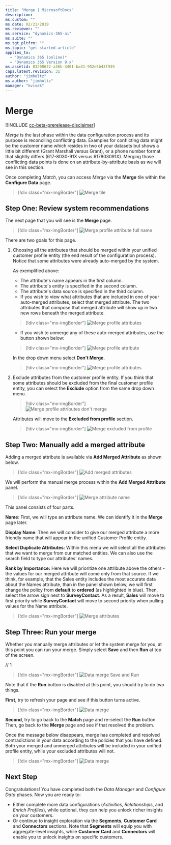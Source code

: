 ```yaml
---
title: "Merge | MicrosoftDocs"
description: 
ms.custom: ""
ms.date: 02/21/2019
ms.reviewer: ""
ms.service: "dynamics-365-ai"
ms.suite: ""
ms.tgt_pltfrm: ""
ms.topic: "get-started-article"
applies_to: 
  - "Dynamics 365 (online)"
  - "Dynamics 365 Version 9.x"
ms.assetid: 83200632-a36b-4401-ba41-952e5b43f939
caps.latest.revision: 31
author: "jimholtz"
ms.author: "jimholtz"
manager: "kvivek"
---
```

# Merge

[!INCLUDE [cc-beta-prerelease-disclaimer](../includes/cc-beta-prerelease-disclaimer.md)]

*Merge* is the last phase within the data configuration process and its purpose is reconciling conflicting data. Examples for conflicting data might be the customer name which resides in two of your datasets but shows a little bit different (Grant Marshall versus Grant), or a phone number format that slightly differs (617-8030-91X versus 617803091X). Merging those conflicting data points is done on an attribute-by-attribute basis as we will see in this section.

Once completing *Match*, you can access *Merge* via the **Merge** tile within the **Configure Data** page.

> [!div class="mx-imgBorder"] 
> ![](media/configure-data-merge-tile.png "Merge tile")

## Step One: Review system recommendations

The next page that you will see is the **Merge** page.

> [!div class="mx-imgBorder"] 
> ![](media/configure-data-merge-profile-attributes-full-name.png "Merge profile attribute full name")

There are two goals for this page.

1. Choosing all the attributes that should be merged within your unified customer profile entity (the end result of the configuration process). Notice that some attributes were already auto-merged by the system.

   As exemplified above:

   - The attribute's name appears in the first column.
   - The attribute's entity is specified in the second column.
   - The attribute's data source is specified in the third column.
   - If you wish to view what attributes that are included in one of your auto-merged attributes, select that merged attribute. The two attributes that compose that merged attribute will show up in two new rows beneath the merged attribute.

   > [!div class="mx-imgBorder"] 
   > ![](media/configure-data-merge-profile-attributes.png "Merge profile attributes")

   - If you wish to unmerge any of these auto-merged attributes, use the button shown below:

   > [!div class="mx-imgBorder"] 
   > ![](media/configure-data-merge-profile-attributes-add-merged.png "Merge profile attribute")
   
   In the drop down menu select **Don't Merge**.
   
   > [!div class="mx-imgBorder"] 
   > ![](media/configure-data-merge-profile-attributes2.png "Merge profile attributes")

2. Exclude attributes from the customer profile entity. If you think that some attributes should be excluded from the final customer profile entity, you can select the  **Exclude** option from the same drop down menu.

   > [!div class="mx-imgBorder"] 
   > ![](media/configure-data-merge-dont-merge.png "Merge profile attributes don't merge")

   Attributes will move to the **Excluded from profile** section.

   > [!div class="mx-imgBorder"] 
   > ![](media/configure-data-merge-exclude-from-profile.png "Merge excluded from profile")

## Step Two: Manually add a merged attribute

Adding a merged attribute is available via **Add Merged Attribute** as shown below.

> [!div class="mx-imgBorder"] 
> ![](media/merge-add-merge-attribute.png "Add merged attributes")

We will perform the manual merge process within the **Add Merged Attribute** panel.

> [!div class="mx-imgBorder"] 
> ![](media/configure-data-merge-attribute-name2.png "Merge attribute name")

This panel consists of four parts.

**Name**: First, we will type an attribute name. We can identify it in the **Merge** page later.

**Display Name**: Then we will consider to give our merged attribute a more friendly name that will appear in the unified Customer Profile entity. 

**Select Duplicate Attributes**: Within this menu we will select all the attributes that we want to merge from our matched entities. We can also use the search field to type our attributes' names. 

**Rank by Importance:** Here we will prioritize one attribute above the others - the values for our merged attribute will come only from that source. If we think, for example, that the Sales entity includes the most accurate data about the Names attribute, than in the panel shown below, we will first change the policy from **default** to **ordered** (as highlighted in blue). Then, select the arrow sign next to **SurveyContact**. As a result, **Sales** will move to first priority while **SurveyContact** will move to second priority when pulling values for the Name attribute.

> [!div class="mx-imgBorder"] 
> ![](media/configure-data-merge-attributes2.png "Merge attributes")

## Step Three: Run your merge

Whether you manually merge attributes or let the system merge for you, at this point you can run your merge. Simply select **Save** and then **Run** at top of the screen.

// 1 <!-- replace blue with 1 and red with 2. Also blur the attributes names on the right side of the table please-->
> [!div class="mx-imgBorder"] 
> ![](media/configure-data-merge-save-run.png "Data merge Save and Run")

Note that if the **Run** button is disabled at this point, you should try to do two things.

**First**, try to refresh your page and see if this button turns active.

> [!div class="mx-imgBorder"] 
> ![](media/configure-data-merge-image18.png "Data merge")

**Second**, try to go back to the **Match** page and re-select the **Run** button. Then, go back to the **Merge** page and see if that resolved the problem.

Once the message below disappears, merge has completed and resolved contradictions in your data according to the policies that you have defined. Both your merged and unmerged attributes will be included in your unified profile entity, while your excluded attributes will not.

> [!div class="mx-imgBorder"] 
> ![](media/configure-data-merge-image17.png "Data merge")
  
## Next Step

Congratulations! You have completed both the *Data Manager* and *Configure Data* phases. Now you are ready to:

- Either complete more data configurations (*Activities*, *Relationships*, and *Enrich Profiles*), while  optional, they can help you unlock richer insights on your customers. 
- Or continue to insight exploration via the **Segments**, **Customer Card** and **Connectors** sections. Note that **Segments** will equip you with aggregate-level insights, while **Customer Card** and **Connectors** will enable you to unlock insights on specific customers.
 
